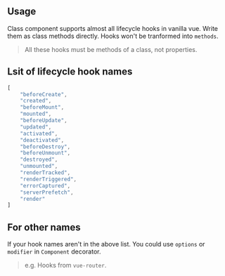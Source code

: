 ## Usage

Class component supports almost all lifecycle hooks in vanilla vue. Write them as class methods directly. Hooks won't be tranformed into `methods`.

> All these hooks must be methods of a class, not properties.

[](./code-usage.ts ':include :type=code typescript')

## Lsit of lifecycle hook names

```javascript
[
    "beforeCreate",
    "created",
    "beforeMount",
    "mounted",
    "beforeUpdate",
    "updated",
    "activated",
    "deactivated",
    "beforeDestroy",
    "beforeUnmount",
    "destroyed",
    "unmounted",
    "renderTracked",
    "renderTriggered",
    "errorCaptured",
    "serverPrefetch",
    "render"
]
```

## For other names

If your hook names aren't in the above list. You could use `options` or `modifier` in `Component` decorator.

> e.g. Hooks from `vue-router`.

[](./code-for-other-names.ts ':include :type=code typescript')

